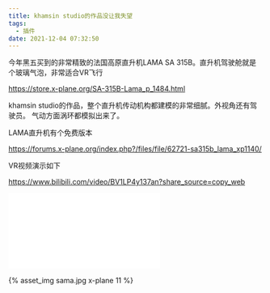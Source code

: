```yaml
---
title: khamsin studio的作品没让我失望
tags:
  - 插件
date: 2021-12-04 07:32:50
---
```


今年黑五买到的非常精致的法国高原直升机LAMA SA 315B。直升机驾驶舱就是个玻璃气泡，非常适合VR飞行

https://store.x-plane.org/SA-315B-Lama_p_1484.html

khamsin studio的作品，整个直升机传动机构都建模的非常细腻。外视角还有驾驶员。
气动方面涡环都模拟出来了。

LAMA直升机有个免费版本

https://forums.x-plane.org/index.php?/files/file/62721-sa315b_lama_xp1140/

VR视频演示如下

https://www.bilibili.com/video/BV1LP4y137an?share_source=copy_web

<iframe src="//player.bilibili.com/player.html?aid=892104533&bvid=BV1LP4y137an&cid=452156815&page=1" scrolling="no" border="0" frameborder="no" framespacing="0" allowfullscreen="true"> </iframe>


{% asset_img sama.jpg x-plane 11 %}